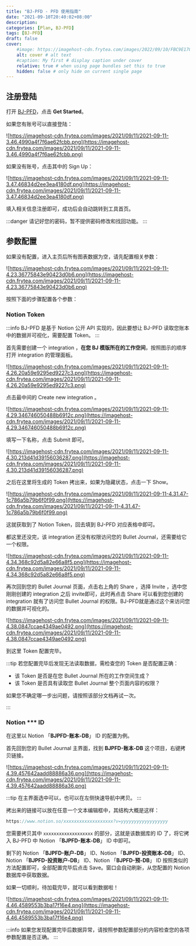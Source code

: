 ```yaml
---
title: "BJ-PFD - PFD 使用指南"
date: "2021-09-10T20:40:02+08:00"
description: 
categories: [Plan, BJ-PFD]
tags: [BJ-PFD]
draft: false
cover:
    #image: https://imagehost-cdn.frytea.com/images/2022/09/10/FBC9E170-AC72-44AA-8A17-4D21BCCC7AE21dda98e00bd9bc36.jpg # image path/url
    alt: cover # alt text
    #caption: My first # display caption under cover
    relative: true # when using page bundles set this to true
    hidden: false # only hide on current single page
---
```


## 注册登陆

打开 [BJ-PFD](https://bjpfd.frytea.com)，点击 **Get Started**。

如果您有账号可以直接登陆：

![https://imagehost-cdn.frytea.com/images/2021/09/11/2021-09-11-3.46.4990a4f7f6ae62fcbb.png](https://imagehost-cdn.frytea.com/images/2021/09/11/2021-09-11-3.46.4990a4f7f6ae62fcbb.png)

如果没有账号，点击其中的 Sign Up：

![https://imagehost-cdn.frytea.com/images/2021/09/11/2021-09-11-3.47.46834d2ee3ea4180df.png](https://imagehost-cdn.frytea.com/images/2021/09/11/2021-09-11-3.47.46834d2ee3ea4180df.png)

填入相关信息注册即可，成功后会自动跳转到工具首页。

:::danger
请记好您的密码，暂不提供密码修改和找回功能。
:::

## 参数配置

如果没有配置，进入主页后所有图表数据为空，请先配置相关参数：

![https://imagehost-cdn.frytea.com/images/2021/09/11/2021-09-11-4.23.36775843e90423d0b6.png](https://imagehost-cdn.frytea.com/images/2021/09/11/2021-09-11-4.23.36775843e90423d0b6.png)

按照下面的步骤配置各个参数：

###  Notion **Token**

:::info
BJ-PFD 是基于 Notion 公开 API 实现的，因此要想让 BJ-PFD 读取您账本中的数据并可视化，需要配置 Token。
:::

首先需要创建一个 integration ，**在您 BJ 模版所在的工作空间**，按照图示的顺序打开 integration 的管理面板。

![https://imagehost-cdn.frytea.com/images/2021/09/11/2021-09-11-4.26.20a59e9295ed9227c3.png](https://imagehost-cdn.frytea.com/images/2021/09/11/2021-09-11-4.26.20a59e9295ed9227c3.png)

点击最中间的 Create new integration 。

![https://imagehost-cdn.frytea.com/images/2021/09/11/2021-09-11-4.29.346746050488b6912c.png](https://imagehost-cdn.frytea.com/images/2021/09/11/2021-09-11-4.29.346746050488b6912c.png)

填写一下名称，点击 Submit 即可。

![https://imagehost-cdn.frytea.com/images/2021/09/11/2021-09-11-4.30.213d41d39156036287.png](https://imagehost-cdn.frytea.com/images/2021/09/11/2021-09-11-4.30.213d41d39156036287.png)

之后在这里将生成的 Token 拷出来，如果为隐藏状态，点击一下 Show。

![https://imagehost-cdn.frytea.com/images/2021/09/11/2021-09-11-4.31.47-1c786a5b79b6f0f99.png](https://imagehost-cdn.frytea.com/images/2021/09/11/2021-09-11-4.31.47-1c786a5b79b6f0f99.png)

这就获取到了 Notion Token，回去填到 BJ-PFD 对应表格中即可。

都这里还没完，该 integration 还没有权限访问您的 Bullet Journal，还需要给它一个权限。

![https://imagehost-cdn.frytea.com/images/2021/09/11/2021-09-11-4.34.368c92d5a82e66a8f5.png](https://imagehost-cdn.frytea.com/images/2021/09/11/2021-09-11-4.34.368c92d5a82e66a8f5.png)

再次回到您的 Bullet Journal 页面，点击右上角的 Share ，选择 Invite ，选中您刚刚创建的 integration 之后 invite即可，此时再点击 Share 可以看到您创建的 integration 就有了访问您 Bullet Journal 的权限。BJ-PFD就是通过这个来访问您的数据并可视化的。

![https://imagehost-cdn.frytea.com/images/2021/09/11/2021-09-11-4.38.0847ccae4349ae0492.png](https://imagehost-cdn.frytea.com/images/2021/09/11/2021-09-11-4.38.0847ccae4349ae0492.png)

到这里 Token 配置完毕。

:::tip
若您配置完毕后发现无法读取数据，需检查您的 Token 是否配置正确：
 - 该 Token 是否是在您 Bullet Journal 所在的工作空间生成？
 - 该 Token 是否具有读取您 Bullet Journal 整个页面内容的权限？

如果您不确定哪一步出问题，请按照该部分文档再试一次。

:::

### Notion *** ID

在这里以 Notion 「**BJPFD-账本-DB**」 ID 的配置为例。

首先回到您的 Bullet Journal 主界面，找到 **BJPFD-账本-DB** 这个项目，右键拷贝链接。

![https://imagehost-cdn.frytea.com/images/2021/09/11/2021-09-11-4.39.457642aadd88886a36.png](https://imagehost-cdn.frytea.com/images/2021/09/11/2021-09-11-4.39.457642aadd88886a36.png)

:::tip
在主界面选中可以，也可以在左侧快速导航中拷贝。
:::

拷出来的链接可以放在任意一个文本编辑框中，其结构大概是这样：

```jsx
https://www.notion.so/xxxxxxxxxxxxxxxxxxx?v=yyyyyyyyyyyyyyyyyy
```

您需要拷贝其中 `xxxxxxxxxxxxxxxxxxx` 的部分，这就是该数据库的 ID 了，将它拷入 BJ-PFD 中 Notion 「**BJPFD-账本-DB**」 ID 中即可。

剩下的 Notion 「**BJPFD-账户-DB**」 ID、Notion 「**BJPFD-投资账本-DB**」 ID、Notion 「**BJPFD-投资账户-DB**」 ID、Notion 「**BJPFD-预-DB**」 ID 按照类似的方法配置即可，全部配置完毕后点击 Save。窗口会自动刷新，从您配置的 Notion 数据库中获取数据。

如果一切顺利，待加载完毕，就可以看到数据啦！

![https://imagehost-cdn.frytea.com/images/2021/09/11/2021-09-11-4.46.4589553b3ba17f16e4.png](https://imagehost-cdn.frytea.com/images/2021/09/11/2021-09-11-4.46.4589553b3ba17f16e4.png)

:::info
如果您发现配置完毕后数据异常，请按照参数配置部分的内容检查您的各项参数配置是否正确。
:::
